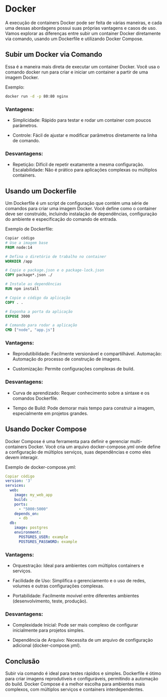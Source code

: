 # Docker

A execução de containers Docker pode ser feita de várias maneiras, e cada uma dessas abordagens possui suas próprias vantagens e casos de uso. Vamos explorar as diferenças entre subir um container Docker diretamente via comando, usando um Dockerfile e utilizando Docker Compose.

## Subir um Docker via Comando
Essa é a maneira mais direta de executar um container Docker. Você usa o comando docker run para criar e iniciar um container a partir de uma imagem Docker.

Exemplo:

```bash
docker run -d -p 80:80 nginx
```

### Vantagens:

- Simplicidade: Rápido para testar e rodar um container com poucos parâmetros.

- Controle: Fácil de ajustar e modificar parâmetros diretamente na linha de comando.

### Desvantagens:

- Repetição: Difícil de repetir exatamente a mesma configuração.
Escalabilidade: Não é prático para aplicações complexas ou múltiplos containers.

## Usando um Dockerfile
Um Dockerfile é um script de configuração que contém uma série de comandos para criar uma imagem Docker. Você define como o container deve ser construído, incluindo instalação de dependências, configuração do ambiente e especificação do comando de entrada.

Exemplo de Dockerfile:

```Dockerfile
Copiar código
# Use a imagem base
FROM node:14

# Defina o diretório de trabalho no container
WORKDIR /app

# Copie o package.json e o package-lock.json
COPY package*.json ./

# Instale as dependências
RUN npm install

# Copie o código da aplicação
COPY . .

# Exponha a porta da aplicação
EXPOSE 3000

# Comando para rodar a aplicação
CMD ["node", "app.js"]
```

### Vantagens:

- Reprodutibilidade: Facilmente versionável e compartilhável.
Automação: Automação do processo de construção de imagens.

- Customização: Permite configurações complexas de build.

### Desvantagens:

- Curva de aprendizado: Requer conhecimento sobre a sintaxe e os comandos Dockerfile.

- Tempo de Build: Pode demorar mais tempo para construir a imagem, especialmente em projetos grandes.

## Usando Docker Compose
Docker Compose é uma ferramenta para definir e gerenciar multi-containers Docker. Você cria um arquivo docker-compose.yml onde define a configuração de múltiplos serviços, suas dependências e como eles devem interagir.

Exemplo de docker-compose.yml:

```yaml
Copiar código
version: '3'
services:
  web:
    image: my_web_app
    build: .
    ports:
      - "5000:5000"
    depends_on:
      - db
  db:
    image: postgres
    environment:
      POSTGRES_USER: example
      POSTGRES_PASSWORD: example
```

### Vantagens:

- Orquestração: Ideal para ambientes com múltiplos containers e serviços.

- Facilidade de Uso: Simplifica o gerenciamento e o uso de redes, volumes e outras configurações complexas.

- Portabilidade: Facilmente movível entre diferentes ambientes (desenvolvimento, teste, produção).

### Desvantagens:

- Complexidade Inicial: Pode ser mais complexo de configurar inicialmente para projetos simples.

- Dependência de Arquivo: Necessita de um arquivo de configuração adicional (docker-compose.yml).

## Conclusão

Subir via comando é ideal para testes rápidos e simples.
Dockerfile é ótimo para criar imagens reprodutíveis e configuráveis, permitindo a automação do build.
Docker Compose é a melhor escolha para ambientes mais complexos, com múltiplos serviços e containers interdependentes.
